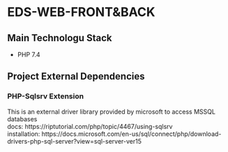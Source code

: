 # EDS-WEB-FRONT&BACK


<div>
<h2>
  Main Technologu Stack 
 </h2>
  <ul>
    <li>PHP 7.4</li>
    </ul>
</div>




<div> 
<h2>
  Project External Dependencies 
 </h2>
<h3>PHP-Sqlsrv Extension</h2>
  <p>This is an external driver library provided by microsoft to access MSSQL databases
  </br>docs: https://riptutorial.com/php/topic/4467/using-sqlsrv
  </br>installation: https://docs.microsoft.com/en-us/sql/connect/php/download-drivers-php-sql-server?view=sql-server-ver15</p>
</div>
